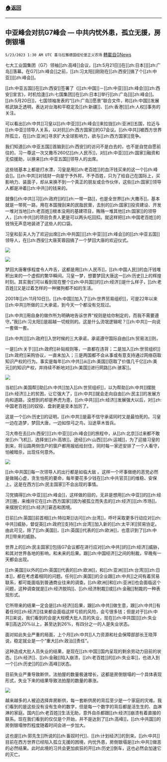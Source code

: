 ###  [:house:返回](README.md)
---


## 中亚峰会对抗G7峰会 — 中共内忧外患，孤立无援，房倒银塌
`5/23/2023 1:30 AM UTC 喜马拉雅德国纽伦堡正义农场` [轉載自GNews](https://gnews.org/articles/1322693)

         

七大工业国集团（G7）领袖[[zh:高峰]]会议，[[zh:5月21日]]在[[zh:日本]][[zh:广岛]]落幕。在G7[[zh:峰会]]之前，[[zh:习太阳]]刚刚在[[zh:西安]]搞了个[[zh:中亚]][[zh:峰会]]。

[[zh:中亚五国]]在[[zh:西安]]签署了《[[zh:中国]]－[[zh:中亚]][[zh:峰会]][[zh:西安]]宣言》，时机恰逢[[zh:七国集团]]在[[zh:日本]]举行[[zh:广岛]][[zh:峰会]]。[[zh:5月20日]]，七国领袖发表的“[[zh:广岛]]愿景”联合文件，称[[zh:中国]]发展核武缺乏透明，表达对台海和平稳定及[[zh:新疆]]、[[zh:香港]][[zh:人权]]事务的关注。

可以看出[[zh:中共]]习皇以[[zh:中亚]][[zh:峰会]]来拉拢[[zh:亚洲]]五国，拉近与[[zh:中亚]]领导人关系，以对抗[[zh:西方国家]]的G7会议。[[zh:中共]]被西方世界所孤立，在[[zh:亚洲]]寻求扩大全球影响力，欲与[[zh:西方国家]]竞争。

我们知道[[zh:中亚五国]]首脑到[[zh:西安]]的访问不是白去的，也不是自觉自愿前往的，习一尊这一次又撒币260亿[[zh:人民币]]，对[[zh:中亚]][[zh:国家]]融资和无偿援助，以换来[[zh:中亚五国]]领导人的出席。

这些钱基本上都是打水漂，习皇是用[[zh:老百姓]]的血汗钱买来的这一个[[zh:峰会]]。[[zh:中共]]对钱财一向是宁予外邦，不予百姓，只为了给自己在国际上，买影响力、装面子，却从来换不到一个真正的朋友或合作伙伴，这些[[zh:国家]]领导人都是冲着[[zh:中共]]的钱来的。

就像[[zh:中共]]习[[zh:政府]]的[[zh:一带一路]]，也是全世界[[zh:大撒币]]，基本就是一带死一路，用在本国搜刮来的民脂民膏，去别的[[zh:国家]]投资建设、开发一堆对当地[[zh:老百姓]]根本没用的基建项目，贿赂一堆其他[[zh:国家]]的领导人，[[zh:中共]]的项目负责人更是可以两头吃回扣。就这样把[[zh:中国老百姓]]的钱悄无声息地装进了这些人的口袋。

习皇和彭夫人为了欢迎出席[[zh:中共国]][[zh:中亚]][[zh:峰会]]的[[zh:中亚五国]]领导人，在[[zh:西安]]大唐芙蓉园搞了一个梦回大唐的欢迎仪式。

![](https://i.imgur.com/JqLZIb4.jpg)

![](https://i.imgur.com/GKdAF4b.jpg)

梦回大唐奢侈程度令人咋舌，这都是用[[zh:人民币]]，[[zh:中国人民]]的血汗钱堆积出来的一个虚假的繁华瞬间。习皇一梦，想要梦回大唐这一[[zh:历史]]上的辉煌时刻。其实我们可以看到现在整个[[zh:中共国]]的[[zh:经济]]是什么样子，[[zh:老百姓]]又是过着怎样的一种猪狗都不如的生活。

         

2001年[[zh:11月10日]]，[[zh:中国]]加入了[[zh:世界贸易组织]]，可是22年以来[[zh:中共]]所做的三大承诺，到今天一个都没有兑现过。

[[zh:中共]]用自身的做作所为明确地告诉世界“规则是给你制定的，而我不需要遵守。”我[[zh:习太阳]]是超越一切规则的。这是什么流氓逻辑呢？[[zh:中共]]一向说一套做一套。

[[zh:中共]][[zh:政府]]入世时候的三大承诺，承诺遵守国际自由[[zh:贸易法]]则，

一是[[zh:关于]][[zh:政府]]补贴规则等，一直都在违背；二是加入[[zh:世贸组织]][[zh:政府]]采购协议，一直未加入；三是两国都不会从事或有意支持通过网络窃取知识产权的行为。事实是每年[[zh:中共]]从[[zh:美国]]窃取了价值几千亿[[zh:美元]]的知识产权，并持续不断地对[[zh:美国]]进行网路[[zh:骇客]]。


![](https://i.imgur.com/AN9sdve.jpg)

         

当初[[zh:美国帮]]助[[zh:中共]]加入[[zh:世贸组织]]，以为帮助[[zh:中共]]摆脱[[zh:经济]]上的贫困，让它强大了，[[zh:中共]]就会走向自由[[zh:民主]]的发展方向和道路，没想到的却是养虎为患，[[zh:中共]][[zh:经济]]发展强大以后，对[[zh:中国老百姓]]的奴役、盘剥更是变本加厉了。

这是一个[[zh:历史]]的证明，[[zh:中共]]是最不信守承诺同时又是最怕死的。习皇一边在造梦，梦回大唐，一边如惊弓之鸟，沿途草木皆兵。

习大帝在去[[zh:西安]][[zh:中亚]][[zh:峰会]]的旅程中，从[[zh:北京]]过来都不敢坐[[zh:飞机]]，选择坐[[zh:高铁]]。途经[[zh:山西]][[zh:运城]]，为了迎接习皇的到来，将沿路两侧住户的窗户都用报纸给封住，同时每一家还安排了一个人看守，怕被暗杀，出现任何意外。


![](https://i.imgur.com/lvYO488.jpg)

         

[[zh:中共国]]每一次领导人的出行都是如临大敌 。这样一个坏事做绝的恶党必然是做贼心虚，贪生怕死的要命，每年要花多少钱在[[zh:中共官员]]的维稳、安保上。这是在西方[[zh:民主国家]]不会出现的事情。

习党搞得[[zh:中亚]][[zh:峰会]]，这样做的目的，无非是想用[[zh:中亚]]的[[zh:经济]]圈，来维持它在[[zh:西方国家]]因为被孤立而失去的[[zh:经济]][[zh:市场]]，来摆脱它的[[zh:经济]]窘态和困境。

日前[[zh:英国]]前首相[[zh:特拉斯]]访问[[zh:台湾]]，呼吁采取更多行动应对[[zh:中共]]威胁，督促英[[zh:政府]]支持[[zh:台湾]]加入新的[[zh:太平洋]]贸易协定。由此可见，除了[[zh:美国]]，[[zh:英国]]代表的[[zh:欧洲]]，也意识到了[[zh:中共]]带来的威胁。

世界上的[[zh:民主国家]]包括G7会议都在进行应对[[zh:中共]]的[[zh:经济]]威胁，和其对世界各地的影响，和未来的后果。跟[[zh:中国经济]]之间的制裁，早晚有一天都会出现。

[[zh:美国]]以外的[[zh:英国]]代表的[[zh:欧洲]]，和[[zh:亚洲]][[zh:台湾]][[zh:日本]]，都在考虑着相同的问题。任何[[zh:美国]]的企业跟[[zh:中共]]之间有着贸易联系，都可能面临到普通商业往来的调查。[[zh:欧洲]]和[[zh:亚洲]]也会面临这个问题，这种调查就是[[zh:经济脱钩]]、[[zh:经济制裁]]或[[zh:金融]]制裁的一种表现形式。

它所带来的结果一定会是[[zh:经济]]后果，跟[[zh:中共]]做生意，跟[[zh:中共]]有着任何[[zh:经济]]往来都会面临这样亏损的风险，会亏很多钱；但是对于[[zh:中共]]来说，我们看到的会是大规模大批人员的失业，现在[[zh:中共国]][[zh:失业率]]高达20%以上，甚至达到26%，有四分之一的人是失业状态。

面对如此失业严重的局面，上个月[[zh:中共]]人力资源和社会保障部部长王晓萍说，稳定就业是一个“重大[[zh:政治]]责任”。

这种造成大批人员失业的结果，是现在[[zh:中国]]国内呈现的剩余劳动力目前的状态。[[zh:经济]]、[[zh:金融]]陷入崩溃，[[zh:老百姓]]的[[zh:失业率]]，也进入到一个[[zh:历史]]的[[zh:高峰]]状态。

目前失业严重导致断供，法拍屋的数量极速增长，这都是房倒银塌的一个具体表现形式，失业下来的结果导致法拍屋的数量的暴涨。


![](https://i.imgur.com/0VlNcXM.jpg)

         

越来越多的人被迫选择弃房断供，每一套断供房的背后至少是一个家庭的灾难。我们看到的是这些没有没有生命的数字，但是每一个数字的背后都是活生生的、血淋淋的家庭。国内[[zh:老百姓]]生活无助，意外自杀都跟[[zh:经济]]崩溃有着直接的联系。现在我们看到的仅仅是个开始，并不是达到了[[zh:高峰]]，[[zh:中共国]]的房倒银塌惨烈程度随着时间会进一步加大。

这也是[[zh:郭先生]]所说的[[zh:畜奴时代]]、[[zh:计划经济]]的到来。[[zh:中共]]目前在西方世界已经陷入孤立无援的困境，内忧外患，房倒银塌是[[zh:中共]]做恶的必然结果。此时此境的习共会更加疯狂的开[[zh:历史]]倒车，这也必然会加速它的灭亡。
